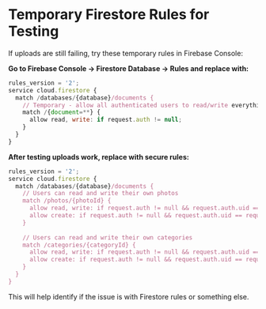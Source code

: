 # Temporary Firestore Rules for Testing

If uploads are still failing, try these temporary rules in Firebase Console:

**Go to Firebase Console → Firestore Database → Rules and replace with:**

```javascript
rules_version = '2';
service cloud.firestore {
  match /databases/{database}/documents {
    // Temporary - allow all authenticated users to read/write everything
    match /{document=**} {
      allow read, write: if request.auth != null;
    }
  }
}
```

**After testing uploads work, replace with secure rules:**

```javascript
rules_version = '2';
service cloud.firestore {
  match /databases/{database}/documents {
    // Users can read and write their own photos
    match /photos/{photoId} {
      allow read, write: if request.auth != null && request.auth.uid == resource.data.userId;
      allow create: if request.auth != null && request.auth.uid == request.resource.data.userId;
    }
    
    // Users can read and write their own categories
    match /categories/{categoryId} {
      allow read, write: if request.auth != null && request.auth.uid == resource.data.userId;
      allow create: if request.auth != null && request.auth.uid == request.resource.data.userId;
    }
  }
}
```

This will help identify if the issue is with Firestore rules or something else.